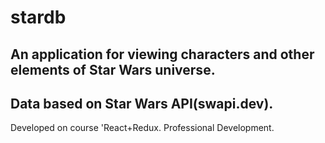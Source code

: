 # stardb
An application for viewing characters and other elements of Star Wars universe.
---
Data based on Star Wars API(swapi.dev).
---
Developed on course 'React+Redux. Professional Development.
